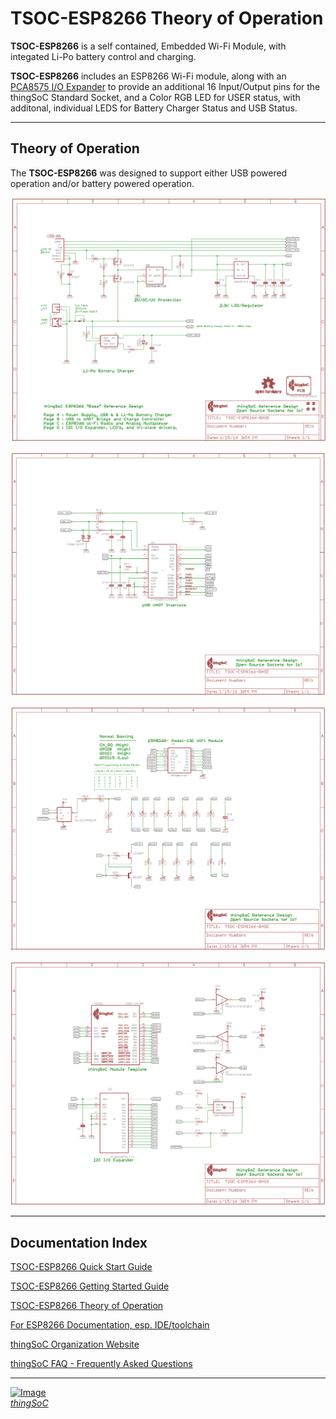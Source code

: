 # TSOC-ESP8266 Theory of Operation

**TSOC-ESP8266** is a self contained, Embedded Wi-Fi Module, with integated Li-Po battery control and charging.

**TSOC-ESP8266** includes an ESP8266 Wi-Fi module, 
along with an [PCA8575 I/O Expander](http://www.nxp.com/documents/data_sheet/PCA8575.pdf) 
to provide an additional 16 Input/Output pins for the thingSoC Standard Socket,
and a Color RGB LED for USER status, with additonal, individual LEDS for Battery Charger Status and USB Status.

---------------------------------------

## Theory of Operation <a name="theory_index"/>

The **TSOC-ESP8266** was designed to support either USB powered operation and/or battery powered operation.

![Schematic Page A](https://raw.githubusercontent.com/PatternAgents/TSOC-ESP8266/master/TSOC-ESP8266/docs/images/sch_page_1.png "Schematic Page A")

![Schematic Page B](https://raw.githubusercontent.com/PatternAgents/TSOC-ESP8266/master/TSOC-ESP8266/docs/images/sch_page_2.png "Schematic Page B")

![Schematic Page C](https://raw.githubusercontent.com/PatternAgents/TSOC-ESP8266/master/TSOC-ESP8266/docs/images/sch_page_3.png "Schematic Page C")

![Schematic Page D](https://raw.githubusercontent.com/PatternAgents/TSOC-ESP8266/master/TSOC-ESP8266/docs/images/sch_page_4.png "Schematic Page D")

---------------------------------------

## Documentation Index <a name="documentation_index"/>

[TSOC-ESP8266 Quick Start Guide](TSOC-ESP8266_qsg.md)

[TSOC-ESP8266 Getting Started Guide](TSOC-ESP8266_ug.md)

[TSOC-ESP8266 Theory of Operation](TSOC-ESP8266_theory.md)

[For ESP8266 Documentation, esp. IDE/toolchain](https://github.com/esp8266/Arduino)

[thingSoC Organization Website](http://thingSoC.github.io)

[thingSoC FAQ - Frequently Asked Questions](http://thingsoc.github.io/support/faq.html)

---------------------------------------

[![Image](http://thingsoc.github.io/img/projects/thingSoC/thingSoC_thumb.png?raw=true)  
*thingSoC*](http://thingsoc.github.io) 
 

